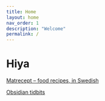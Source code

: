 ```yaml
---
title: Home
layout: home
nav_order: 1
description: "Welcome"
permalink: /
---
```

# Hiya

[Matrecept &ndash; food recipes, in Swedish](matrecept.html)

[Obsidian tidbits](obsidian-tidbits.html)

